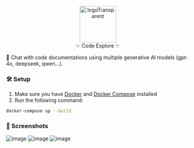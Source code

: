 <div align="center">
  <img src="https://github.com/user-attachments/assets/3a0d523e-4459-4a92-8b65-74ff5a4932ea" 
       alt="logoTransparent" 
       style="width: 100px;"/>
</div>
<div align="center">
✨ Code Explore ✨
</div>

🔹 Chat with code documentations using multiple generative AI models (gpt-4o, deepseek, qwen...).

### 🛠️ Setup 
1. Make sure you have [Docker](https://docs.docker.com/get-docker/) and [Docker Compose](https://docs.docker.com/compose/install/) installed
2. Run the following command:
```bash
docker-compose up --build
```

### 📸 Screenshots

![image](https://github.com/user-attachments/assets/78bd2841-c50a-49e5-b621-c6822a7b598b)
![image](https://github.com/user-attachments/assets/8395200a-bad3-47e6-8756-2c0032650771)
![image](https://github.com/user-attachments/assets/08f3329a-a84e-4c95-a825-8babd4d4a6c8)
